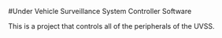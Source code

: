 #Under Vehicle Surveillance System Controller Software

This is a project that controls all of the peripherals of the UVSS.

